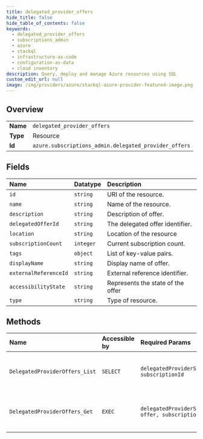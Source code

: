 ```yaml
---
title: delegated_provider_offers
hide_title: false
hide_table_of_contents: false
keywords:
  - delegated_provider_offers
  - subscriptions_admin
  - azure    
  - stackql
  - infrastructure-as-code
  - configuration-as-data
  - cloud inventory
description: Query, deploy and manage Azure resources using SQL
custom_edit_url: null
image: /img/providers/azure/stackql-azure-provider-featured-image.png
---
```

  
    

## Overview
<table><tbody>
<tr><td><b>Name</b></td><td><code>delegated_provider_offers</code></td></tr>
<tr><td><b>Type</b></td><td>Resource</td></tr>
<tr><td><b>Id</b></td><td><code>azure.subscriptions_admin.delegated_provider_offers</code></td></tr>
</tbody></table>

## Fields
| Name | Datatype | Description |
|:-----|:---------|:------------|
| `id` | `string` | URI of the resource. |
| `name` | `string` | Name of the resource. |
| `description` | `string` | Description of offer. |
| `delegatedOfferId` | `string` | The delegated offer identifier. |
| `location` | `string` | Location of the resource |
| `subscriptionCount` | `integer` | Current subscription count. |
| `tags` | `object` | List of key-value pairs. |
| `displayName` | `string` | Display name of offer. |
| `externalReferenceId` | `string` | External reference identifier. |
| `accessibilityState` | `string` | Represents the state of the offer |
| `type` | `string` | Type of resource. |
## Methods
| Name | Accessible by | Required Params | Description |
|:-----|:--------------|:----------------|:------------|
| `DelegatedProviderOffers_List` | `SELECT` | `delegatedProviderSubscriptionId, subscriptionId` | Get the list of delegated provider offers. |
| `DelegatedProviderOffers_Get` | `EXEC` | `delegatedProviderSubscriptionId, offer, subscriptionId` | Get the specified delegated provider offer. |
